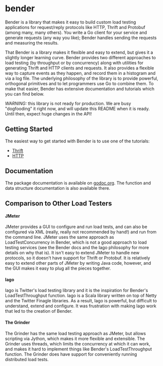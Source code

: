 bender
======

Bender is a library that makes it easy to build custom load testing applications for request/reply
protocols like HTTP, Thrift and Protobuf (among many, many others). You write a Go client for your
service and generate requests (any way you like); Bender handles sending the requests and measuring
the results.

That Bender is a library makes it flexible and easy to extend, but gives it a slightly longer
learning curve. Bender provides two different approaches to load testing (by throughput or by
concurrency) along with utilities for generating Thrift and HTTP clients and requests. It also
provides a flexible way to capture events as they happen, and record them in a histogram and via a
log file. The underlying philosophy of the library is to provide powerful, orthogonal primitives and
to let programmers use Go to combine them. To make that easier, Bender has extensive documentation
and tutorials which you can find below.

*WARNING:* this library is not ready for production. We are busy "dogfooding" it right now, and will
update this README when it is ready. Until then, expect huge changes in the API!

## Getting Started

The easiest way to get started with Bender is to use one of the tutorials:

* [Thrift](https://github.com/pinterest/bender/blob/master/thrift/TUTORIAL.md)
* [HTTP](https://github.com/pinterest/bender/blob/master/http/TUTORIAL.md)

## Documentation

The package documentation is available on [godoc.org](http://godoc.org/github.com/pinterest/bender).
The function and data structure documentation is also available there.

## Comparison to Other Load Testers

#### JMeter

JMeter provides a GUI to configure and run load tests, and can also be configured via XML (really,
really not recommended by hand!) and run from the command line. JMeter uses the same approach as
LoadTestConcurrency in Bender, which is not a good approach to load testing services (see the Bender
docs and the Iago philosophy for more details on why that is). It isn't easy to extend JMeter to
handle new protocols, so it doesn't have support for Thrift or Protobuf. It is relatively easy to
extend other parts of JMeter by writing Java code, however, and the GUI makes it easy to plug all
the pieces together.

#### Iago

Iago is Twitter's load testing library and it is the inspiration for Bender's LoadTestThroughput
function. Iago is a Scala library written on top of Netty and the Twitter Finagle libraries. As a
result, Iago is powerful, but difficult to understand, extend and configure. It was frustration with
making Iago work that led to the creation of Bender.

#### The Grinder

The Grinder has the same load testing approach as JMeter, but allows scripting via Jython, which
makes it more flexible and extensible. The Grinder uses threads, which limits the concurrency at
which it can work, and makes it hard to implement things like Bender's LoadTestThroughput function.
The Grinder does have support for conveniently running distributed load tests.
